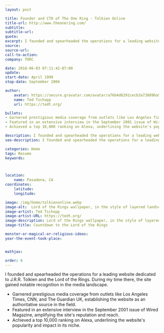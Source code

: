 ```yaml
---
layout: post

title: Founder and CTO of The One Ring - Tolkien Online
title-url: http://www.theonering.com/
subtitle:
subtitle-url:
quote:
excerpt: I founded and spearheaded the operations for a leading website dedicated to J.R.R. Tolkien and the Lord of the Rings. During my time there, the site gained notable recognition in the media landscape.
source:
source-url:
call-to-action:
company: TORC

date: 2018-06-03 07:11:42-07:00
update:
start-date: April 1999
stop-date: September 2004 

author:
    avatar: https://secure.gravatar.com/avatar/a76b4d6291cecb3a738896a971bfb903?s=512&d=mp&r=g
    name: Ted Tschopp
    url: https://tedt.org/

bullets:
- Garnered prestigious media coverage from outlets like Los Angeles Times, CNN, and The Guardian UK, establishing the website as an authoritative source in the field.
- Featured in an extensive interview in the September 2001 issue of Wired Magazine, amplifying the site's reputation and reach.
- Achieved a top 10,000 ranking on Alexa, underlining the website's popularity and impact in its niche.

description: I founded and spearheaded the operations for a leading website dedicated to J.R.R. Tolkien and the Lord of the Rings. During my time there, the site gained notable recognition in the media landscape.
seo-description: I founded and spearheaded the operations for a leading website dedicated to J.R.R. Tolkien and the Lord of the Rings. During my time there, the site gained notable recognition in the media landscape.

categories: Home
tags: Resume
keywords:



location: 
    name: Pasadena, CA
coordinates:
    latitude:
    longitude:

image: /img/home/tolkienonline.webp
image-alt:  Lord of the Rings wallpaper, in the style of layered landscapes, meticulously crafted scenes, dark and brooding, photo collage landscapes
image-artist: Ted Tschopp
image-artist-URL: https://tedt.org/
image-description: Lord of the Rings wallpaper, in the style of layered landscapes, meticulously crafted scenes, dark and brooding, photo collage landscapes
image-title: Countdown to the Lord of the Rings

monster-or-magical-or-religious-ideas:
year-the-event-took-place:


mathjax:

order: 6
---
```


I founded and spearheaded the operations for a leading website dedicated to J.R.R. Tolkien and the Lord of the Rings. During my time there, the site gained notable recognition in the media landscape.

- Garnered prestigious media coverage from outlets like Los Angeles Times, CNN, and The Guardian UK, establishing the website as an authoritative source in the field.
- Featured in an extensive interview in the September 2001 issue of Wired Magazine, amplifying the site's reputation and reach.
- Achieved a top 10,000 ranking on Alexa, underlining the website's popularity and impact in its niche.

